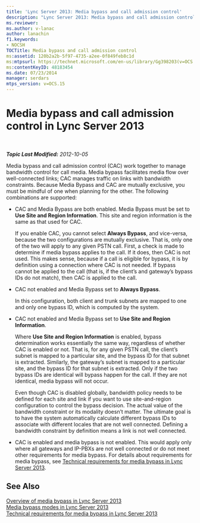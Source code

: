 ```yaml
---
title: 'Lync Server 2013: Media bypass and call admission control'
description: "Lync Server 2013: Media bypass and call admission control."
ms.reviewer: 
ms.author: v-lanac
author: lanachin
f1.keywords:
- NOCSH
TOCTitle: Media bypass and call admission control
ms:assetid: 120b2a2b-5f97-4735-a2ee-0f849feb8c1d
ms:mtpsurl: https://technet.microsoft.com/en-us/library/Gg398203(v=OCS.15)
ms:contentKeyID: 48183454
ms.date: 07/23/2014
manager: serdars
mtps_version: v=OCS.15
---
```


# Media bypass and call admission control in Lync Server 2013

<div data-xmlns="http://www.w3.org/1999/xhtml">

<div class="topic" data-xmlns="http://www.w3.org/1999/xhtml" data-msxsl="urn:schemas-microsoft-com:xslt" data-cs="https://msdn.microsoft.com/">

<div data-asp="https://msdn2.microsoft.com/asp">



</div>

<div id="mainSection">

<div id="mainBody">

<span> </span>

_**Topic Last Modified:** 2012-10-05_

Media bypass and call admission control (CAC) work together to manage bandwidth control for call media. Media bypass facilitates media flow over well-connected links; CAC manages traffic on links with bandwidth constraints. Because Media Bypass and CAC are mutually exclusive, you must be mindful of one when planning for the other. The following combinations are supported:

  - CAC and Media Bypass are both enabled. Media Bypass must be set to **Use Site and Region Information**. This site and region information is the same as that used for CAC.
    
    If you enable CAC, you cannot select **Always Bypass**, and vice-versa, because the two configurations are mutually exclusive. That is, only one of the two will apply to any given PSTN call. First, a check is made to determine if media bypass applies to the call. If it does, then CAC is not used. This makes sense, because if a call is eligible for bypass, it is by definition using a connection where CAC is not needed. If bypass cannot be applied to the call (that is, if the client’s and gateway’s bypass IDs do not match), then CAC is applied to the call.

  - CAC not enabled and Media Bypass set to **Always Bypass**.
    
    In this configuration, both client and trunk subnets are mapped to one and only one bypass ID, which is computed by the system.

  - CAC not enabled and Media Bypass set to **Use Site and Region Information**.
    
    Where **Use Site and Region Information** is enabled, bypass determination works essentially the same way, regardless of whether CAC is enabled or not. That is, for any given PSTN call, the client’s subnet is mapped to a particular site, and the bypass ID for that subnet is extracted. Similarly, the gateway’s subnet is mapped to a particular site, and the bypass ID for that subnet is extracted. Only if the two bypass IDs are identical will bypass happen for the call. If they are not identical, media bypass will not occur.
    
    Even though CAC is disabled globally, bandwidth policy needs to be defined for each site and link if you want to use site-and-region configuration to control the bypass decision. The actual value of the bandwidth constraint or its modality doesn’t matter. The ultimate goal is to have the system automatically calculate different bypass IDs to associate with different locales that are not well connected. Defining a bandwidth constraint by definition means a link is not well connected.

  - CAC is enabled and media bypass is not enabled. This would apply only where all gateways and IP-PBXs are not well connected or do not meet other requirements for media bypass. For details about requirements for media bypass, see [Technical requirements for media bypass in Lync Server 2013](lync-server-2013-technical-requirements-for-media-bypass.md).

<div>

## See Also


[Overview of media bypass in Lync Server 2013](lync-server-2013-overview-of-media-bypass.md)  
[Media bypass modes in Lync Server 2013](lync-server-2013-media-bypass-modes.md)  
[Technical requirements for media bypass in Lync Server 2013](lync-server-2013-technical-requirements-for-media-bypass.md)  
  

</div>

</div>

<span> </span>

</div>

</div>

</div>


